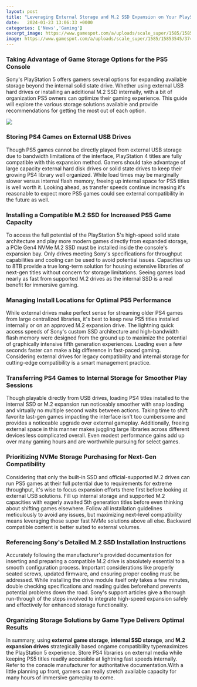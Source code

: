 ```yaml
---
layout: post
title: "Leveraging External Storage and M.2 SSD Expansion on Your PlayStation 5"
date:   2024-01-23 13:06:33 +0000
categories: ['News','Gaming']
excerpt_image: https://www.gamespot.com/a/uploads/scale_super/1585/15853545/3744520-screenshot2020-10-08at19.45.12(2).png
image: https://www.gamespot.com/a/uploads/scale_super/1585/15853545/3744520-screenshot2020-10-08at19.45.12(2).png
---
```


### **Taking Advantage of Game Storage Options for the PS5 Console**
Sony's PlayStation 5 offers gamers several options for expanding available storage beyond the internal solid state drive. Whether using external USB hard drives or installing an additional M.2 SSD internally, with a bit of organization PS5 owners can optimize their gaming experience. This guide will explore the various storage solutions available and provide recommendations for getting the most out of each option.

![](https://www.gamespot.com/a/uploads/scale_super/1585/15853545/3744520-screenshot2020-10-08at19.45.12(2).png)
### **Storing PS4 Games on External USB Drives** 
Though PS5 games cannot be directly played from external USB storage due to bandwidth limitations of the interface, PlayStation 4 titles are fully compatible with this expansion method. Gamers should take advantage of large capacity external hard disk drives or solid state drives to keep their growing PS4 library well organized. While load times may be marginally slower versus internal flash memory, freeing up internal space for PS5 titles is well worth it. Looking ahead, as transfer speeds continue increasing it's reasonable to expect more PS5 games could see external compatibility in the future as well. 
### **Installing a Compatible M.2 SSD for Increased PS5 Game Capacity**
To access the full potential of the PlayStation 5's high-speed solid state architecture and play more modern games directly from expanded storage, a PCIe Gen4 NVMe M.2 SSD must be installed inside the console's expansion bay. Only drives meeting Sony's specifications for throughput capabilities and cooling can be used to avoid potential issues. Capacities up to 8TB provide a true long-term solution for housing extensive libraries of next-gen titles without concern for storage limitations. Seeing games load nearly as fast from supported M.2 drives as the internal SSD is a real benefit for immersive gaming.
### **Managing Install Locations for Optimal PS5 Performance** 
While external drives make perfect sense for streaming older PS4 games from large centralized libraries, it's best to keep new PS5 titles installed internally or on an approved M.2 expansion drive. The lightning quick access speeds of Sony's custom SSD architecture and high-bandwidth flash memory were designed from the ground up to maximize the potential of graphically intensive fifth generation experiences. Loading even a few seconds faster can make a big difference in fast-paced gaming. Considering external drives for legacy compatibility and internal storage for cutting-edge compatibility is a smart management practice.
### **Transferring PS4 Games to Internal Storage for Smoother Play Sessions**
Though playable directly from USB drives, loading PS4 titles installed to the internal SSD or M.2 expansion run noticeably smoother with snap loading and virtually no multiple second waits between actions. Taking time to shift favorite last-gen games impacting the interface isn't too cumbersome and provides a noticeable upgrade over external gameplay. Additionally, freeing external space in this manner makes juggling large libraries across different devices less complicated overall. Even modest performance gains add up over many gaming hours and are worthwhile pursuing for select games.
### **Prioritizing NVMe Storage Purchasing for Next-Gen Compatibility**  
Considering that only the built-in SSD and official-supported M.2 drives can run PS5 games at their full potential due to requirements for extreme throughput, it's wise to focus expansion efforts there first before looking at external USB solutions. Fill up internal storage and supported M.2 capacities with eagerly awaited 5th generation titles before even thinking about shifting games elsewhere. Follow all installation guidelines meticulously to avoid any issues, but maximizing next-level compatibility means leveraging those super fast NVMe solutions above all else. Backward compatible content is better suited to external volumes.
### **Referencing Sony's Detailed M.2 SSD Installation Instructions**
Accurately following the manufacturer's provided documentation for inserting and preparing a compatible M.2 drive is absolutely essential to a smooth configuration process. Important considerations like properly seated screws, updated firmware, and ensuring proper cooling must be addressed. While installing the drive module itself only takes a few minutes, double checking specifications and reading guides beforehand prevents potential problems down the road. Sony's support articles give a thorough run-through of the steps involved to integrate high-speed expansion safely and effectively for enhanced storage functionality.         
### **Organizing Storage Solutions by Game Type Delivers Optimal Results**  
In summary, using **external game storage**, **internal SSD storage**, and **M.2 expansion drives** strategically based ongame compatibility typemaximizes the PlayStation 5 experience. Store PS4 libraries on external media while keeping PS5 titles readily accessible at lightning fast speeds internally. Refer to the console manufacturer for authoritative documentation.With a little planning up front, gamers can really stretch available capacity for many hours of immersive gameplay to come.